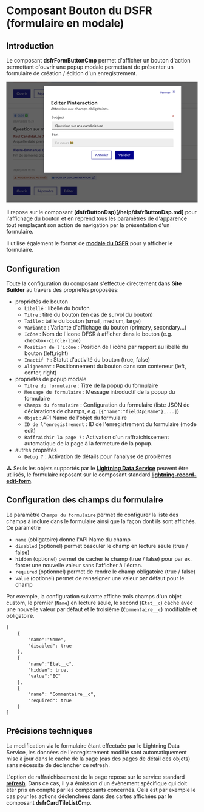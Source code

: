 # Composant Bouton du **DSFR** (formulaire en modale)

## Introduction

Le composant **dsfrFormButtonCmp** permet d'afficher un bouton d'action permettant d'ouvrir une popup modale permettant de présenter un formulaire de création / édition d'un enregistrement.

![Form Popup Action](/media/dsfrFormButtonCmp.png) 

Il repose sur le composant **(dsfrButtonDsp)[/help/dsfrButtonDsp.md]** pour l'affichage du bouton et en reprend tous les paramètres de d'apparence tout remplaçant son action de navigation par la présentation d'un formulaire. 

Il utilise également le format de **[modale du DSFR](https://www.systeme-de-design.gouv.fr/elements-d-interface/composants/modale)** pour y afficher le formulaire.


## Configuration

Toute la configuration du composant s'effectue directement dans **Site Builder** au travers des propriétés proposées:
* propriétés de bouton
    * `Libellé` : libellé du bouton
    * `Titre` : titre du bouton (en cas de survol du bouton)
    * `Taille` : taille du bouton (small, medium, large)
    * `Variante` : Variante d'affichage du bouton (primary, secondary...)
    * `Icône` : Nom de l'icone DFSR à afficher dans le bouton (e.g. `checkbox-circle-line`)
    * `Position de l'icône` : Position de l'icône par rapport au libellé du bouton (left,right)
    * `Inactif ?` : Statut d'activité du bouton (true, false)
    * `Alignement` : Positionnement du bouton dans son conteneur (left, center, right)
* propriétés de popup modale
    * `Titre du formulaire` : Titre de la popup du formulaire
    * `Message du formulaire` : Message introductif de la popup du formulaire
    * `Champs du formulaire` : Configuration du formulaire (liste JSON de déclarations de champs, e.g. `[{"name":"fieldApiName"},...]`)
    * `Objet` : API Name de l'objet du formulaire
    * `ID de l'enregistrement` : ID de l'enregistrement du formulaire (mode edit)
    * `Raffraichir la page ?` : Activation d'un raffraichissement automatique de la page à la fermeture de la popup.
* autres proprétés
    * `Debug ?` : Activation de détails pour l'analyse de problèmes

⚠️ Seuls les objets supportés par le **[Lightning Data Service](https://developer.salesforce.com/docs/atlas.en-us.lightning.meta/lightning/data_service_considerations.htm)** peuvent être utilisés, le formulaire reposant sur le composant standard **[lightning-record-edit-form](https://developer.salesforce.com/docs/component-library/bundle/lightning-record-edit-form)**.


## Configuration des champs du formulaire

Le paramètre `Champs du formulaire` permet de configurer la liste des champs à inclure dans le formulaire ainsi que la façon dont ils sont affichés. Ce paramètre 
* `name` (obligatoire) donne l'API Name du champ
* `disabled` (optionel) permet basculer le champ en lecture seule (true / false)
* `hidden` (optionel) permet de cacher le champ (true / false) pour par ex. forcer une nouvelle valeur sans l'afficher à l'écran.
* `required` (optionnel) permet de rendre le champ obligatoire (true / false)
* `value` (optionel) permet de renseigner une valeur par défaut pour le champ

Par exemple, la configuration suivante affiche trois champs d'un objet custom, le premier (`Name`) en lecture seule, le second (`Etat__c`) caché avec une nouvelle valeur par défaut et le troisième (`Commentaire__c`) modifiable et obligatoire.
```
[
    {
        "name":"Name",
        "disabled": true
    },
    {
        "name":"Etat__c",
        "hidden": true,
        "value":"EC"
    },
    {
        "name": "Commentaire__c",
        "required": true
    }
]
```

## Précisions techniques

La modification via le formulaire étant effectuée par le Lightning Data Service, les données de l'enregistrement modifié sont automatiquement mise à jour dans le cache de la page (cas des pages de détail des objets) sans nécessité de déclencher ce refresh.

L'option de raffraichissement de la page repose sur le service standard **[refresh](https://developer.salesforce.com/docs/component-library/documentation/en/lwc/lwc.reference_lightning_refreshview)**. Dans ce cas, il y a émission d'un évènement spécifique qui doit êter pris en compte par les composants concernés. Cela est par exemple le cas pour les actions déclenchées dans des cartes affichées par le composant **dsfrCardTileListCmp**.
